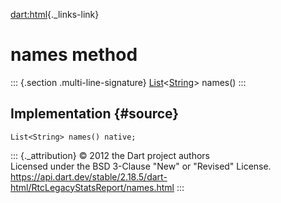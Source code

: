 [dart:html](../../dart-html/dart-html-library){._links-link}

names method
============

::: {.section .multi-line-signature}
[List](../../dart-core/list-class)\<[String](../../dart-core/string-class)\>
names()
:::

Implementation {#source}
--------------

``` {.language-dart data-language="dart"}
List<String> names() native;
```

::: {._attribution}
© 2012 the Dart project authors\
Licensed under the BSD 3-Clause \"New\" or \"Revised\" License.\
<https://api.dart.dev/stable/2.18.5/dart-html/RtcLegacyStatsReport/names.html>
:::
